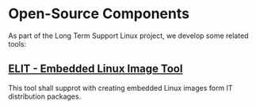 # Open-Source Components

As part of the Long Term Support Linux project, we develop
some related tools:

## [ELIT - Embedded Linux Image Tool](https://lts-linux.eu/elit/)

This tool shall supprot with creating embedded Linux images form
IT distribution packages.
